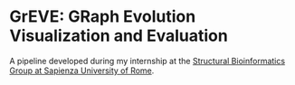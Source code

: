 # GrEVE: GRaph Evolution Visualization and Evaluation

A pipeline developed during my internship at the [Structural Bioinformatics Group at Sapienza University of Rome](https://schubert.bio.uniroma1.it/index.html).
